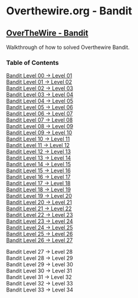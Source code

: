 # Overthewire.org - Bandit

## [OverTheWire - Bandit](https://overthewire.org/wargames/bandit/)

Walkthrough of how to solved Overthewire Bandit.

### Table of Contents  

[Bandit Level 00 -> Level 01](bandit00-01/README.md)  
[Bandit Level 01 -> Level 02](bandit01-02/README.md)  
[Bandit Level 02 -> Level 03](bandit02-03/README.md)  
[Bandit Level 03 -> Level 04](bandit03-04/README.md)  
[Bandit Level 04 -> Level 05](bandit04-05/README.md)  
[Bandit Level 05 -> Level 06](bandit05-06/README.md)  
[Bandit Level 06 -> Level 07](bandit06-07/README.md)  
[Bandit Level 07 -> Level 08](bandit07-08/README.md)  
[Bandit Level 08 -> Level 09](bandit08-09/README.md)  
[Bandit Level 09 -> Level 10](bandit09-10/README.md)  
[Bandit Level 10 -> Level 11](bandit10-11/README.md)  
[Bandit Level 11 -> Level 12](bandit11-12/README.md)  
[Bandit Level 12 -> Level 13](bandit12-13/README.md)  
[Bandit Level 13 -> Level 14](bandit13-14/README.md)  
[Bandit Level 14 -> Level 15](bandit14-15/README.md)  
[Bandit Level 15 -> Level 16](bandit15-16/README.md)  
[Bandit Level 16 -> Level 17](bandit16-17/README.md)  
[Bandit Level 17 -> Level 18](bandit17-18/README.md)  
[Bandit Level 18 -> Level 19](bandit18-19/README.md)    
[Bandit Level 19 -> Level 20](bandit19-20/README.md)  
[Bandit Level 20 -> Level 21](bandit20-21/README.md)  
[Bandit Level 21 -> Level 22](bandit21-22/README.md)  
[Bandit Level 22 -> Level 23](bandit22-23/README.md)  
[Bandit Level 23 -> Level 24](bandit23-24/README.md)    
[Bandit Level 24 -> Level 25](bandit24-25/README.md)  
[Bandit Level 25 -> Level 26](bandit25-26/README.md)  
[Bandit Level 26 -> Level 27](bandit26-27/README.md)  

Bandit Level 27 -> Level 28  
Bandit Level 28 -> Level 29  
Bandit Level 29 -> Level 30  
Bandit Level 30 -> Level 31  
Bandit Level 31 -> Level 32  
Bandit Level 32 -> Level 33  
Bandit Level 33 -> Level 34  
